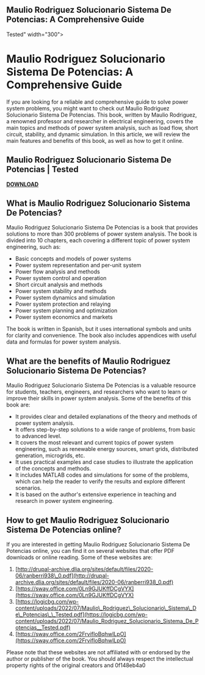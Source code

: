 ## Maulio Rodriguez Solucionario Sistema De Potencias: A Comprehensive Guide

  Tested" width="300">

 
# Maulio Rodriguez Solucionario Sistema De Potencias: A Comprehensive Guide
 
If you are looking for a reliable and comprehensive guide to solve power system problems, you might want to check out Maulio Rodriguez Solucionario Sistema De Potencias. This book, written by Maulio Rodriguez, a renowned professor and researcher in electrical engineering, covers the main topics and methods of power system analysis, such as load flow, short circuit, stability, and dynamic simulation. In this article, we will review the main features and benefits of this book, as well as how to get it online.
 
## Maulio Rodriguez Solucionario Sistema De Potencias | Tested


[**DOWNLOAD**](https://www.google.com/url?q=https%3A%2F%2Furlin.us%2F2tM9tt&sa=D&sntz=1&usg=AOvVaw1aPnYHZdAtsp-ZzLACoSYj)

 
## What is Maulio Rodriguez Solucionario Sistema De Potencias?
 
Maulio Rodriguez Solucionario Sistema De Potencias is a book that provides solutions to more than 300 problems of power system analysis. The book is divided into 10 chapters, each covering a different topic of power system engineering, such as:
 
- Basic concepts and models of power systems
- Power system representation and per-unit system
- Power flow analysis and methods
- Power system control and operation
- Short circuit analysis and methods
- Power system stability and methods
- Power system dynamics and simulation
- Power system protection and relaying
- Power system planning and optimization
- Power system economics and markets

The book is written in Spanish, but it uses international symbols and units for clarity and convenience. The book also includes appendices with useful data and formulas for power system analysis.
 
## What are the benefits of Maulio Rodriguez Solucionario Sistema De Potencias?
 
Maulio Rodriguez Solucionario Sistema De Potencias is a valuable resource for students, teachers, engineers, and researchers who want to learn or improve their skills in power system analysis. Some of the benefits of this book are:

- It provides clear and detailed explanations of the theory and methods of power system analysis.
- It offers step-by-step solutions to a wide range of problems, from basic to advanced level.
- It covers the most relevant and current topics of power system engineering, such as renewable energy sources, smart grids, distributed generation, microgrids, etc.
- It uses practical examples and case studies to illustrate the application of the concepts and methods.
- It includes MATLAB codes and simulations for some of the problems, which can help the reader to verify the results and explore different scenarios.
- It is based on the author's extensive experience in teaching and research in power system engineering.

## How to get Maulio Rodriguez Solucionario Sistema De Potencias online?
 
If you are interested in getting Maulio Rodriguez Solucionario Sistema De Potencias online, you can find it on several websites that offer PDF downloads or online reading. Some of these websites are:

1. [http://drupal-archive.dlia.org/sites/default/files/2020-06/ranberri938\_0.pdf](http://drupal-archive.dlia.org/sites/default/files/2020-06/ranberri938_0.pdf)
2. [https://sway.office.com/0Ln9GJUKffDCgVYX](https://sway.office.com/0Ln9GJUKffDCgVYX)
3. [https://logicbg.com/wp-content/uploads/2022/07/Maulio\_Rodriguez\_Solucionario\_Sistema\_De\_Potencias\_\_Tested.pdf](https://logicbg.com/wp-content/uploads/2022/07/Maulio_Rodriguez_Solucionario_Sistema_De_Potencias__Tested.pdf)
4. [https://sway.office.com/2FrvifIoBqhwILpO](https://sway.office.com/2FrvifIoBqhwILpO)

Please note that these websites are not affiliated with or endorsed by the author or publisher of the book. You should always respect the intellectual property rights of the original creators and
 0f148eb4a0
